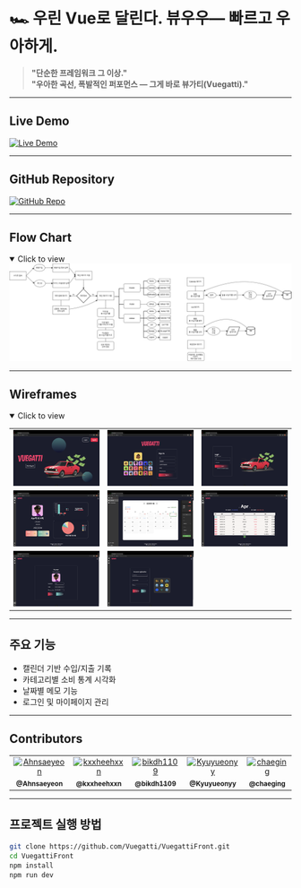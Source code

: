 # 🏎️ 우린 Vue로 달린다. 뷰우우— 빠르고 우아하게.

> **"단순한 프레임워크 그 이상."**  
> **"우아한 곡선, 폭발적인 퍼포먼스 — 그게 바로 뷰가티(Vuegatti)."**

---

## Live Demo

[![Live Demo](https://img.shields.io/badge/Live-Demo-blue?style=for-the-badge)](https://vuegatti-front.vercel.app/main)

---

## GitHub Repository

[![GitHub Repo](https://img.shields.io/badge/GitHub-Repository-181717?style=for-the-badge&logo=github)](https://github.com/Vuegatti/VuegattiFront)

---

## Flow Chart

<details open>
  <summary>Click to view</summary>
  <img src="./Ourteam/diagram.drawio.png" alt="Flow Chart">
</details>

---

## Wireframes

<details open>
  <summary>Click to view</summary>

<table>
  <tr>
    <td><img src="./Ourteam/WireFrame/Main.png" alt="Main" width="250"></td>
    <td><img src="./Ourteam/WireFrame/SignIn.png" alt="SignIn" width="250"></td>
    <td><img src="./Ourteam/WireFrame/Login.png" alt="Login" width="250"></td>
  </tr>
  <tr>
    <td><img src="./Ourteam/WireFrame/HomePage.png" alt="HomePage" width="250"></td>
    <td><img src="./Ourteam/WireFrame/Calendar.png" alt="Calendar" width="250"></td>
    <td><img src="./Ourteam/WireFrame/Consumption.png" alt="Consumption" width="250"></td>
  </tr>
  <tr>
    <td><img src="./Ourteam/WireFrame/MyPage.png" alt="MyPage" width="250"></td>
    <td><img src="./Ourteam/WireFrame/BankAccountSelect.png" alt="BankAccountSelect" width="250"></td>
    <td></td>
  </tr>
</table>

</details>

---

## 주요 기능

- 캘린더 기반 수입/지출 기록
- 카테고리별 소비 통계 시각화
- 날짜별 메모 기능
- 로그인 및 마이페이지 관리

---

## Contributors

<table>
  <tr>
    <td align="center">
      <a href="https://github.com/Ahnsaeyeon">
        <img src="https://avatars.githubusercontent.com/Ahnsaeyeon" width="80px;" alt="Ahnsaeyeon"/>
        <br /><sub><b>@Ahnsaeyeon</b></sub>
      </a>
    </td>
    <td align="center">
      <a href="https://github.com/kxxheehxxn">
        <img src="https://avatars.githubusercontent.com/kxxheehxxn" width="80px;" alt="kxxheehxxn"/>
        <br /><sub><b>@kxxheehxxn</b></sub>
      </a>
    </td>
    <td align="center">
      <a href="https://github.com/bikdh1109">
        <img src="https://avatars.githubusercontent.com/bikdh1109" width="80px;" alt="bikdh1109"/>
        <br /><sub><b>@bikdh1109</b></sub>
      </a>
    </td>
    <td align="center">
      <a href="https://github.com/Kyuyueonyy">
        <img src="https://avatars.githubusercontent.com/Kyuyueonyy" width="80px;" alt="Kyuyueonyy"/>
        <br /><sub><b>@Kyuyueonyy</b></sub>
      </a>
    </td>
    <td align="center">
      <a href="https://github.com/chaeging">
        <img src="https://avatars.githubusercontent.com/chaeging" width="80px;" alt="chaeging"/>
        <br /><sub><b>@chaeging</b></sub>
      </a>
    </td>
  </tr>

</table>

---

## 프로젝트 실행 방법

```bash
git clone https://github.com/Vuegatti/VuegattiFront.git
cd VuegattiFront
npm install
npm run dev
```
